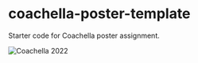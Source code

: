 # coachella-poster-template
Starter code for Coachella poster assignment.


![Coachella 2022](samplePoster.png)
